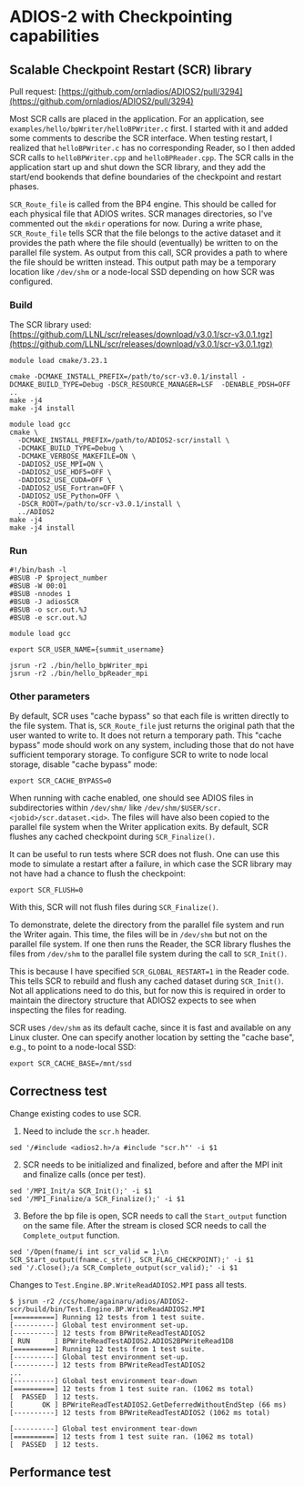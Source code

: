 # ADIOS-2 with Checkpointing capabilities

## Scalable Checkpoint Restart (SCR) library

Pull request: [https://github.com/ornladios/ADIOS2/pull/3294](https://github.com/ornladios/ADIOS2/pull/3294)

Most SCR calls are placed in the application.  For an application, see `examples/hello/bpWriter/helloBPWriter.c` first.  I started with it and added some comments to describe the SCR interface.  When testing restart, I realized that `helloBPWriter.c` has no corresponding Reader, so I then added SCR calls to `helloBPWriter.cpp` and `helloBPReader.cpp`.  The SCR calls in the application start up and shut down the SCR library, and they add the start/end bookends that define boundaries of the checkpoint and restart phases.

`SCR_Route_file` is called from the BP4 engine.  This should be called for each physical file that ADIOS writes.  SCR manages directories, so I've commented out the `mkdir` operations for now.  During a write phase, `SCR_Route_file` tells SCR that the file belongs to the active dataset and it provides the path where the file should (eventually) be written to on the parallel file system.  As output from this call, SCR provides a path to where the file should be written instead.  This output path may be a temporary location like `/dev/shm` or a node-local SSD depending on how SCR was configured.

### Build

The SCR library used: [https://github.com/LLNL/scr/releases/download/v3.0.1/scr-v3.0.1.tgz](https://github.com/LLNL/scr/releases/download/v3.0.1/scr-v3.0.1.tgz)

```
module load cmake/3.23.1

cmake -DCMAKE_INSTALL_PREFIX=/path/to/scr-v3.0.1/install -DCMAKE_BUILD_TYPE=Debug -DSCR_RESOURCE_MANAGER=LSF  -DENABLE_PDSH=OFF  ..
make -j4
make -j4 install

module load gcc
cmake \
  -DCMAKE_INSTALL_PREFIX=/path/to/ADIOS2-scr/install \
  -DCMAKE_BUILD_TYPE=Debug \
  -DCMAKE_VERBOSE_MAKEFILE=ON \
  -DADIOS2_USE_MPI=ON \
  -DADIOS2_USE_HDF5=OFF \
  -DADIOS2_USE_CUDA=OFF \
  -DADIOS2_USE_Fortran=OFF \
  -DADIOS2_USE_Python=OFF \
  -DSCR_ROOT=/path/to/scr-v3.0.1/install \
  ../ADIOS2
make -j4
make -j4 install
```

### Run

```
#!/bin/bash -l
#BSUB -P $project_number
#BSUB -W 00:01
#BSUB -nnodes 1
#BSUB -J adiosSCR
#BSUB -o scr.out.%J
#BSUB -e scr.out.%J

module load gcc

export SCR_USER_NAME={summit_username}

jsrun -r2 ./bin/hello_bpWriter_mpi
jsrun -r2 ./bin/hello_bpReader_mpi
```

### Other parameters

By default, SCR uses "cache bypass" so that each file is written directly to the file system.  That is, `SCR_Route_file` just returns the original path that the user wanted to write to.  It does not return a temporary path.  This "cache bypass" mode should work on any system, including those that do not have sufficient temporary storage.  To configure SCR to write to node local storage, disable "cache bypass" mode:
```
export SCR_CACHE_BYPASS=0
```

When running with cache enabled, one should see ADIOS files in subdirectories within `/dev/shm/` like `/dev/shm/$USER/scr.<jobid>/scr.dataset.<id>`.  The files will have also been copied to the parallel file system when the Writer application exits.  By default, SCR flushes any cached checkpoint during `SCR_Finalize()`.

It can be useful to run tests where SCR does not flush.  One can use this mode to simulate a restart after a failure, in which case the SCR library may not have had a chance to flush the checkpoint:
```
export SCR_FLUSH=0
```

With this, SCR will not flush files during `SCR_Finalize()`.

To demonstrate, delete the directory from the parallel file system and run the Writer again.  This time, the files will be in `/dev/shm` but not on the parallel file system.  If one then runs the Reader, the SCR library flushes the files from `/dev/shm` to the parallel file system during the call to `SCR_Init()`.

This is because I have specified `SCR_GLOBAL_RESTART=1` in the Reader code.  This tells SCR to rebuild and flush any cached dataset during `SCR_Init()`.  Not all applications need to do this, but for now this is required in order to maintain the directory structure that ADIOS2 expects to see when inspecting the files for reading.

SCR uses `/dev/shm` as its default cache, since it is fast and available on any Linux cluster.  One can specify another location by setting the "cache base", e.g., to point to a node-local SSD:
```
export SCR_CACHE_BASE=/mnt/ssd
```

## Correctness test

Change existing codes to use SCR. 

1. Need to include the `scr.h` header.
```
sed '/#include <adios2.h>/a #include "scr.h"' -i $1
```

2. SCR needs to be initialized and finalized, before and after the MPI init and finalize calls (once per test).
```
sed '/MPI_Init/a SCR_Init();' -i $1
sed '/MPI_Finalize/a SCR_Finalize();' -i $1
```

3. Before the bp file is open, SCR needs to call the `Start_output` function on the same file. After the stream is closed SCR needs to call the `Complete_output` function.
```
sed '/Open(fname/i int scr_valid = 1;\n SCR_Start_output(fname.c_str(), SCR_FLAG_CHECKPOINT);' -i $1
sed '/.Close();/a SCR_Complete_output(scr_valid);' -i $1
```

Changes to `Test.Engine.BP.WriteReadADIOS2.MPI` pass all tests.
```
$ jsrun -r2 /ccs/home/againaru/adios/ADIOS2-scr/build/bin/Test.Engine.BP.WriteReadADIOS2.MPI
[==========] Running 12 tests from 1 test suite.
[----------] Global test environment set-up.
[----------] 12 tests from BPWriteReadTestADIOS2
[ RUN      ] BPWriteReadTestADIOS2.ADIOS2BPWriteRead1D8
[==========] Running 12 tests from 1 test suite.
[----------] Global test environment set-up.
[----------] 12 tests from BPWriteReadTestADIOS2
...
[----------] Global test environment tear-down
[==========] 12 tests from 1 test suite ran. (1062 ms total)
[  PASSED  ] 12 tests.
[       OK ] BPWriteReadTestADIOS2.GetDeferredWithoutEndStep (66 ms)
[----------] 12 tests from BPWriteReadTestADIOS2 (1062 ms total)

[----------] Global test environment tear-down
[==========] 12 tests from 1 test suite ran. (1062 ms total)
[  PASSED  ] 12 tests.
```
## Performance test

